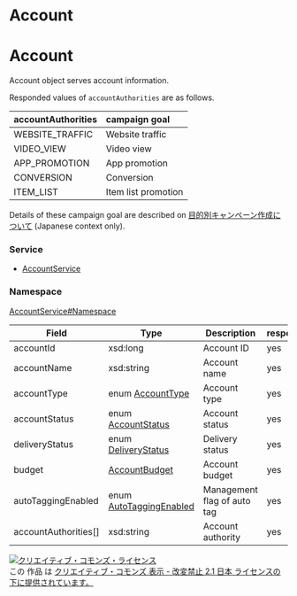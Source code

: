 

# Account

# Account
 
Account object serves account information.
 
Responded values of `accountAuthorities` are as follows.
 
| accountAuthorities | campaign goal        |
|:-------------------|:---------------------|
| WEBSITE_TRAFFIC    | Website traffic      |
| VIDEO_VIEW         | Video view           |
| APP_PROMOTION      | App promotion        |
| CONVERSION         | Conversion           |
| ITEM_LIST          | Item list promotion  |
 
Details of these campaign goal are described on [目的別キャンペーン作成について](https://ads-help.yahoo.co.jp/yahooads/display/articledetail?lan=ja&aid=51512) (Japanese context only).

### Service

+ [AccountService](../../services/AccountService.md)

### Namespace

[AccountService#Namespace](../../services/AccountService.md#namespace)

| Field | Type | Description | response | set |
| ----- | ---- | ----------- | -------- | --------- |
| accountId | xsd:long | Account ID | yes | Req | |
| accountName | xsd:string | Account name | yes | Opt | |
| accountType | enum [AccountType](./AccountType.md) | Account type | yes | - | |
| accountStatus | enum [AccountStatus](./AccountStatus.md) | Account status | yes | - | |
| deliveryStatus | enum [DeliveryStatus](./DeliveryStatus.md) | Delivery status | yes | Opt | |
| budget | [AccountBudget](./AccountBudget.md) | Account budget | yes | - | |
| autoTaggingEnabled | enum [AutoTaggingEnabled](./AutoTaggingEnabled.md) | Management flag of auto tag | yes | Opt<br/>default: FALSE | |
| accountAuthorities[] | xsd:string | Account authority | yes | - | |

<a rel="license" href="http://creativecommons.org/licenses/by-nd/2.1/jp/"><img alt="クリエイティブ・コモンズ・ライセンス" style="border-width:0" src="https://i.creativecommons.org/l/by-nd/2.1/jp/88x31.png" /></a><br />この 作品 は <a rel="license" href="http://creativecommons.org/licenses/by-nd/2.1/jp/">クリエイティブ・コモンズ 表示 - 改変禁止 2.1 日本 ライセンスの下に提供されています。</a>
